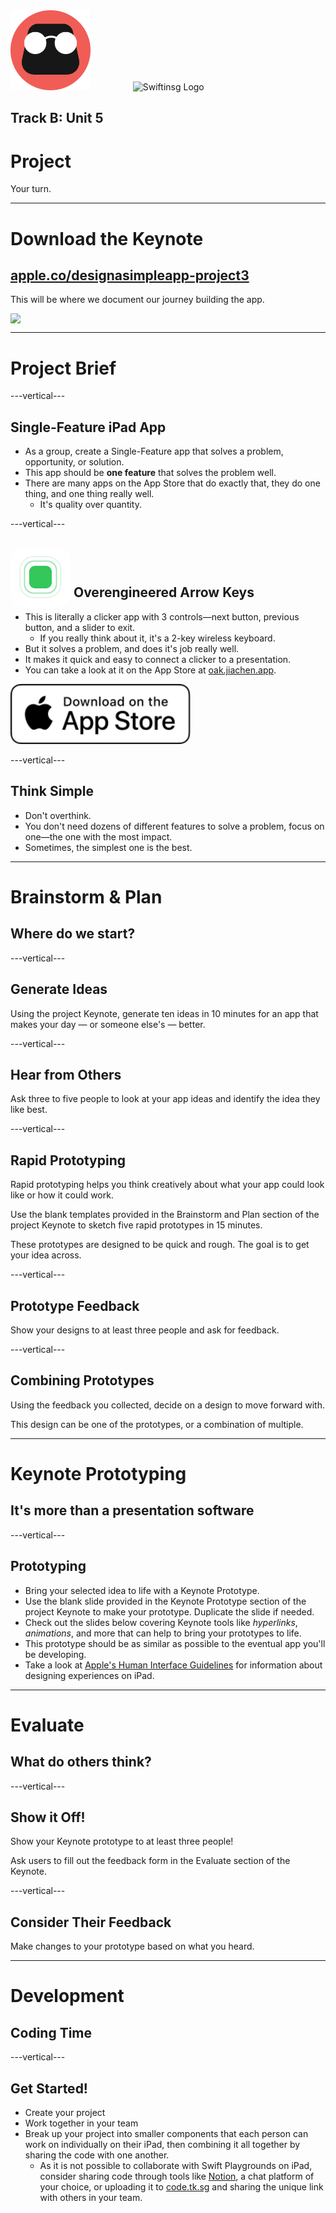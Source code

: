 <div style="text-align: left">
    <img src="/assets/tinkercademy.png" alt="Tinkercademy Logo" height="128px">
    <img src="https://raw.githubusercontent.com/swiftinsg/branding/main/logos/icons/png/coloured%20-%20dark%20background.png" alt="Swiftinsg Logo" height="128px" style="margin-left: 64px;">
</div>

## Track B: Unit 5
# Project

Your turn.

---

# Download the Keynote
## [apple.co/designasimpleapp-project3](https://apple.co/designasimpleapp-project3)
This will be where we document our journey building the app.

<a href="https://apple.co/designasimpleapp-project3" style="width: 100%; display: flex;">
<img src="https://chart.googleapis.com/chart?chs=512x512&cht=qr&chl=https://apple.co/designasimpleapp-project3" style="border-radius: 8%">
</a>

---

# Project Brief

---vertical---

## Single-Feature iPad App
- As a group, create a Single-Feature app that solves a problem, opportunity, or solution.
- This app should be **one feature** that solves the problem well.
- There are many apps on the App Store that do exactly that, they do one thing, and one thing really well.
    - It's quality over quantity.

---vertical---

## <img src="/assets/oak.png" style="border-radius: 22%; margin-bottom: -16px" height="96px"> Overengineered Arrow Keys
- This is literally a clicker app with 3 controls—next button, previous button, and a slider to exit.
    - If you really think about it, it's a 2-key wireless keyboard.
- But it solves a problem, and does it's job really well.
- It makes it quick and easy to connect a clicker to a presentation.
- You can take a look at it on the App Store at [oak.jiachen.app](https://oak.jiachen.app).

<a href="https://oak.jiachen.app"><img src="/assets/download-on-app-store-white.svg" height="96px"></a>

---vertical---

## Think Simple
- Don't overthink.
- You don't need dozens of different features to solve a problem, focus on one—the one with the most impact. 
- Sometimes, the simplest one is the best.

---

# Brainstorm & Plan
## Where do we start?

---vertical---

## Generate Ideas
Using the project Keynote, generate ten ideas in 10 minutes for an app that makes your day — or someone else's — better.

---vertical---

## Hear from Others
Ask three to five people to look at your app ideas and identify the idea they like best.

---vertical---

## Rapid Prototyping
Rapid prototyping helps you think creatively about what your app could look like or how it could work.

Use the blank templates provided in the Brainstorm and Plan section of the project Keynote to sketch five rapid prototypes in 15 minutes.

These prototypes are designed to be quick and rough. The goal is to get your idea across.

---vertical---

## Prototype Feedback
Show your designs to at least three people and ask for feedback.

---vertical---

## Combining Prototypes
Using the feedback you collected, decide on a design to move forward with.

This design can be one of the prototypes, or a combination of multiple.

---

# Keynote Prototyping
## It's more than a presentation software

---vertical---

## Prototyping
- Bring your selected idea to life with a Keynote Prototype.
- Use the blank slide provided in the Keynote Prototype section of the project Keynote to make your prototype. Duplicate the
slide if needed.
- Check out the slides below covering Keynote tools like _hyperlinks_, _animations_, and more that can help to bring your prototypes to life.
- This prototype should be as similar as possible to the eventual app you'll be developing.
- Take a look at [Apple's Human Interface Guidelines](http://developer.apple.com/design/human-interface-guidelines/platforms) for information about designing experiences on iPad.

---

# Evaluate
## What do others think?

---vertical---

## Show it Off!
Show your Keynote prototype to at least three people!

Ask users to fill out the feedback form in the Evaluate section of the Keynote.

---vertical---

## Consider Their Feedback
Make changes to your prototype based on what you heard.

---

# Development
## Coding Time

---vertical---

## Get Started!
- Create your project
- Work together in your team
- Break up your project into smaller components that each person can work on individually on their iPad, then combining it all together by sharing the code with one another.
    - As it is not possible to collaborate with Swift Playgrounds on iPad, consider sharing code through tools like [Notion](https://notion.so), a chat platform of your choice, or uploading it to [code.tk.sg](https://code.tk.sg) and sharing the unique link with others in your team.